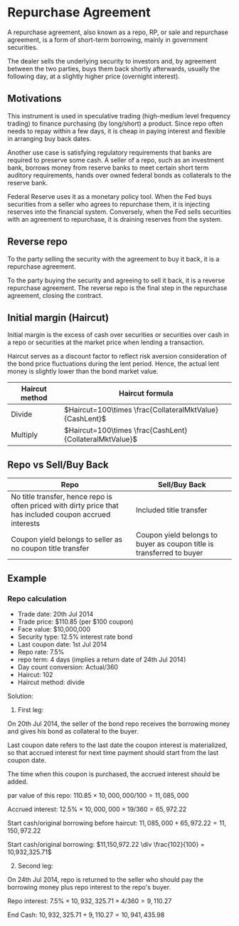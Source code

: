 # Repurchase Agreement

A repurchase agreement, also known as a repo, RP, or sale and repurchase agreement, is a form of short-term borrowing, mainly in government securities.

The dealer sells the underlying security to investors and, by agreement between the two parties, buys them back shortly afterwards, usually the following day, at a slightly higher price (overnight interest).

## Motivations

This instrument is used in speculative trading (high-medium level frequency trading) to finance purchasing (by long/short) a product. Since repo often needs to repay within a few days, it is cheap in paying interest and flexible in arranging buy back dates.

Another use case is satisfying regulatory requirements that banks are required to preserve some cash. A seller of a repo, such as an investment bank, borrows money from reserve banks to meet certain short term auditory requirements, hands over owned federal bonds as collaterals to the reserve bank.

Federal Reserve uses it as a monetary policy tool. When the Fed buys securities from a seller who agrees to repurchase them, it is injecting reserves into the financial system. Conversely, when the Fed sells securities with an agreement to repurchase, it is draining reserves from the system. 

## Reverse repo

To the party selling the security with the agreement to buy it back, it is a repurchase agreement. 

To the party buying the security and agreeing to sell it back, it is a reverse repurchase agreement. The reverse repo is the final step in the repurchase agreement, closing the contract.

## Initial margin (Haircut)

Initial margin is the excess of cash over securities or securities over cash in a repo or securities at the market price when lending a transaction.

Haircut serves as a discount factor to reflect risk aversion consideration of the bond price fluctuations during the lent period. Hence, the actual lent money is slightly lower than the bond market value.

|Haircut method|Haircut formula|
|-|-|
|Divide|$Haircut=100\times \frac{CollateralMktValue}{CashLent}$|
|Multiply|$Haircut=100\times \frac{CashLent}{CollateralMktValue}$|

## Repo vs Sell/Buy Back

|Repo|Sell/Buy Back|
|-|-|
|No title transfer, hence repo is often priced with dirty price that has included coupon accrued interests|Included title transfer|
|Coupon yield belongs to seller as no coupon title transfer|Coupon yield belongs to buyer as coupon title is transferred to buyer|

## Example

### Repo calculation

* Trade date: 20th Jul 2014
* Trade price: $110.85 (per \$100 coupon)
* Face value: \$10,000,000
* Security type: 12.5% interest rate bond
* Last coupon date: 1st Jul 2014
* Repo rate: 7.5%
* repo term: 4 days (implies a return date of 24th Jul 2014)
* Day count conversion: Actual/360
* Haircut: 102
* Haircut method: divide

Solution:

1. First leg:

On 20th Jul 2014, the seller of the bond repo receives the borrowing money and gives his bond as collateral to the buyer.

Last coupon date refers to the last date the coupon interest is materialized, so that accrued interest for next time payment should start from the last coupon date.

The time when this coupon is purchased, the accrued interest should be added.

par value of this repo:
$110.85 \times 10,000,000/100 = 11,085,000$

Accrued interest: $12.5\% \times 10,000,000 \times 19/360 = 65,972.22$

Start cash/original borrowing before haircut: $11,085,000+65,972.22=11,150,972.22$

Start cash/original borrowing: $11,150,972.22 \div \frac{102}{100} = 10,932,325.71$

2. Second leg:

On 24th Jul 2014, repo is returned to the seller who should pay the borrowing money plus repo interest to the repo's buyer.

Repo interest: $7.5\% \times 10,932,325.71 \times 4/360 = 9,110.27$

End Cash: $10,932,325.71 + 9,110.27 = 10,941,435.98$
